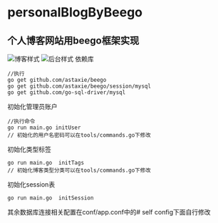 # personalBlogByBeego

个人博客网站用beego框架实现
-------
![博客样式](https://github.com/chrischou2018/personalBlogByBeego/raw/master/static/img/blog/blogimg.png)
![后台样式](https://github.com/chrischou2018/personalBlogByBeego/raw/master/static/img/blog/adminimg.png)
依赖库
```
//执行
go get github.com/astaxie/beego
go get github.com/astaxie/beego/session/mysql
go get github.com/go-sql-driver/mysql
```

初始化管理员账户
```
//执行命令
go run main.go initUser
// 初始化的用户名密码可以在tools/commands.go下修改
```

初始化类型标签
```
go run main.go  initTags
// 初始化博客类型分类可以在tools/commands.go下修改
```

初始化session表
```
go run main.go  initSession
```

其余数据库连接相关配置在conf/app.conf中的# self config下面自行修改